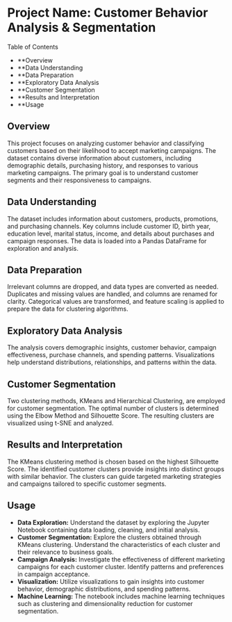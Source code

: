 # Project Name: Customer Behavior Analysis & Segmentation

Table of Contents

- **Overview
- **Data Understanding
- **Data Preparation
- **Exploratory Data Analysis
- **Customer Segmentation
- **Results and Interpretation
- **Usage




## Overview
This project focuses on analyzing customer behavior and classifying customers based on their likelihood to accept marketing campaigns. The dataset contains diverse information about customers, including demographic details, purchasing history, and responses to various marketing campaigns. The primary goal is to understand customer segments and their responsiveness to campaigns.

## Data Understanding
The dataset includes information about customers, products, promotions, and purchasing channels. Key columns include customer ID, birth year, education level, marital status, income, and details about purchases and campaign responses. The data is loaded into a Pandas DataFrame for exploration and analysis.

## Data Preparation
Irrelevant columns are dropped, and data types are converted as needed. Duplicates and missing values are handled, and columns are renamed for clarity. Categorical values are transformed, and feature scaling is applied to prepare the data for clustering algorithms.

## Exploratory Data Analysis
The analysis covers demographic insights, customer behavior, campaign effectiveness, purchase channels, and spending patterns. Visualizations help understand distributions, relationships, and patterns within the data.

## Customer Segmentation
Two clustering methods, KMeans and Hierarchical Clustering, are employed for customer segmentation. The optimal number of clusters is determined using the Elbow Method and Silhouette Score. The resulting clusters are visualized using t-SNE and analyzed.

## Results and Interpretation
The KMeans clustering method is chosen based on the highest Silhouette Score. The identified customer clusters provide insights into distinct groups with similar behavior. The clusters can guide targeted marketing strategies and campaigns tailored to specific customer segments.

## Usage
- **Data Exploration:** Understand the dataset by exploring the Jupyter Notebook containing data loading, cleaning, and initial analysis.
- **Customer Segmentation:** Explore the clusters obtained through KMeans clustering. Understand the characteristics of each cluster and their relevance to business goals.
- **Campaign Analysis:** Investigate the effectiveness of different marketing campaigns for each customer cluster. Identify patterns and preferences in campaign acceptance.
- **Visualization:** Utilize visualizations to gain insights into customer behavior, demographic distributions, and spending patterns.
- **Machine Learning:** The notebook includes machine learning techniques such as clustering and dimensionality reduction for customer segmentation.

